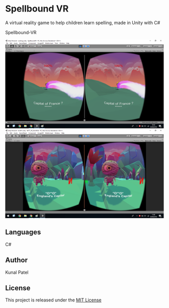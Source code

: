 # Spellbound VR
A virtual reality game to help children learn spelling, made in Unity with C# 

Spellbound-VR

![Screenshot](https://github.com/kpatel122/Spellbound-VR/blob/master/Images/ss1.png)
![Screenshot](https://github.com/kpatel122/Spellbound-VR/blob/master/Images/ss2.png)

## Languages
C#

## Author
Kunal Patel

## License
This project is released under the [MIT License](https://opensource.org/licenses/MIT) 

